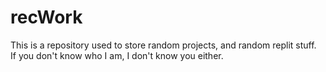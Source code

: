 # recWork
This is a repository used to store random projects, and random replit stuff. </br>
If you don't know who I am, I don't know you either.

